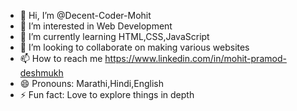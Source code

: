 - 👋 Hi, I’m @Decent-Coder-Mohit
- 👀 I’m interested in Web Development
- 🌱 I’m currently learning HTML,CSS,JavaScript
- 💞️ I’m looking to collaborate on making various websites
- 📫 How to reach me https://www.linkedin.com/in/mohit-pramod-deshmukh
- 😄 Pronouns: Marathi,Hindi,English
- ⚡ Fun fact: Love to explore things in depth

<!---
Decent-Coder-Mohit/Decent-Coder-Mohit is a ✨ special ✨ repository because its `README.md` (this file) appears on your GitHub profile.
You can click the Preview link to take a look at your changes.
--->
